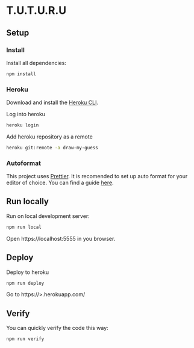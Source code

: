 # T.U.T.U.R.U

## Setup

### Install

Install all dependencies:

```sh
npm install
```

### Heroku
Download and install the [Heroku CLI](https://devcenter.heroku.com/articles/heroku-cli).

Log into heroku
```sh
heroku login
```

Add heroku repository as a remote
```sh
heroku git:remote -a draw-my-guess
```

### Autoformat

This project uses [Prettier](https://prettier.io/). It is recomended to set up auto format for your editor of choice. You can find a guide [here](https://prettier.io/docs/en/editors.html).

## Run locally

Run on local development server:

```sh
npm run local
```

Open https://localhost:5555 in you browser.

## Deploy

Deploy to heroku

```sh
npm run deploy
```

Go to https://<app-name>>.herokuapp.com/

## Verify

You can quickly verify the code this way:

```sh
npm run verify
```
